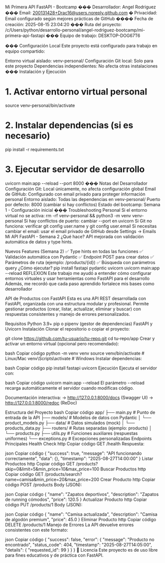 Mi Primera API FastAPI - Bootcamp
��� Desarrollador: Angel Rodriguez ��� Email: 200131428+Drac16@users.noreply.github.com � Privacidad: Email configurado según mejores prácticas de GitHub ���� Fecha de creación: 2025-08-15 23:04:20 ��� Ruta del proyecto: /c/Users/python/desarrollo-personal/angel-rodriguez-bootcamp/mi-primera-api-fastapi ��� Equipo de trabajo: DESKTOP-DOG67T6

��� Configuración Local
Este proyecto está configurado para trabajo en equipo compartido:

Entorno virtual aislado: venv-personal/
Configuración Git local: Solo para este proyecto
Dependencias independientes: No afecta otras instalaciones
��� Instalación y Ejecución
# 1. Activar entorno virtual personal
source venv-personal/bin/activate

# 2. Instalar dependencias (si es necesario)
pip install -r requirements.txt

# 3. Ejecutar servidor de desarrollo
uvicorn main:app --reload --port 8000
��� Notas del Desarrollador
Configuración Git: Local únicamente, no afecta configuración global
Email de GitHub: Configurado con email privado para proteger información personal
Entorno aislado: Todas las dependencias en venv-personal/
Puerto por defecto: 8000 (cambiar si hay conflictos)
Estado del bootcamp: Semana 1 - Configuración inicial
���️ Troubleshooting Personal
Si el entorno virtual no se activa: rm -rf venv-personal && python3 -m venv venv-personal
Si hay conflictos de puerto: cambiar --port en uvicorn
Si Git no funciona: verificar git config user.name y git config user.email
Si necesitas cambiar el email: usar el email privado de GitHub desde Settings → Emails
Mi API FastAPI - Semana 2
¿Qué hace?
API mejorada con validación automática de datos y type hints.

Nuevos Features (Semana 2)
✅ Type hints en todas las funciones
✅ Validación automática con Pydantic
✅ Endpoint POST para crear datos
✅ Parámetros de ruta (ejemplo: /products/{id})
✅ Búsqueda con parámetros query
¿Cómo ejecutar?
pip install fastapi pydantic uvicorn
uvicorn main:app --reload
REFLEXION Este trabajo me ayudó a entender cómo configurar entornos virtuales y usar herramientas como FastAPI para el desarrollo Además, me recordó que cada paso aprendido fortalece mis bases como desarrollador

API de Productos con FastAPI
Esta es una API REST desarrollada con FastAPI, organizada con una estructura modular y profesional.
Permite gestionar productos (crear, listar, actualizar, eliminar y buscar) con respuestas consistentes y manejo de errores personalizados.

Requisitos
Python 3.9+
pip o pipenv (gestor de dependencias)
FastAPI y Uvicorn
Instalación
Clonar el repositorio o copiar el proyecto:

git clone https://github.com/tu-usuario/tu-repo.git
cd tu-repo/app
Crear y activar un entorno virtual (opcional pero recomendado):

bash Copiar código python -m venv venv source venv/bin/activate # Linux/Mac venv\Scripts\activate # Windows Instalar dependencias:

bash Copiar código pip install fastapi uvicorn Ejecución Ejecuta el servidor con:

bash Copiar código uvicorn main:app --reload El parámetro --reload recarga automáticamente el servidor cuando modificas código.

Documentación interactiva: -> http://127.0.0.1:8000/docs (Swagger UI) -> http://127.0.0.1:8000/redoc (ReDoc)

Estructura del Proyecto bash Copiar código app/ ├── main.py # Punto de entrada de la API ├── models/ # Modelos de datos con Pydantic │ └── product_models.py ├── data/ # Datos simulados (mock) │ └── products_data.py ├── routers/ # Rutas separadas (ejemplo: products) │ └── products.py ├── utils.py # Funciones auxiliares (respuestas uniformes) └── exceptions.py # Excepciones personalizadas Endpoints Principales Health Check http Copiar código GET /health Respuesta:

json Copiar código { "success": true, "message": "API funcionando correctamente", "data": {}, "timestamp": "2025-08-27T14:00:00" } Listar Productos http Copiar código GET /products?skip=0&limit=5&min_price=10&max_price=100 Buscar Productos http Copiar código GET /products/search?name=camisa&min_price=20&max_price=200 Crear Producto http Copiar código POST /products Body (JSON):

json Copiar código { "name": "Zapatos deportivos", "description": "Zapatos de running cómodos", "price": 120.5 } Actualizar Producto http Copiar código PUT /products/1 Body (JSON):

json Copiar código { "name": "Camisa actualizada", "description": "Camisa de algodón premium", "price": 45.0 } Eliminar Producto http Copiar código DELETE /products/1 Manejo de Errores La API devuelve errores consistentes con este formato:

json Copiar código { "success": false, "error": { "message": "Producto no encontrado", "status_code": 404, "timestamp": "2025-08-27T14:05:00", "details": { "requested_id": 99 } } } 📜 Licencia Este proyecto es de uso libre para fines educativos y de práctica con FastAPI.